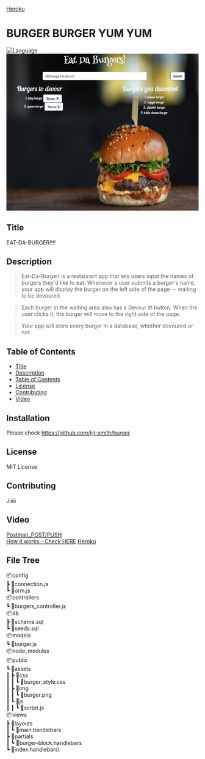 [Heroku](https://immense-coast-29487.herokuapp.com/)

# BURGER BURGER YUM YUM
![Language](https://img.shields.io/github/languages/top/jiji-smith/burger)
![](https://github.com/jiji-smith/burger/blob/main/public/assets/img/EatDaBurger.png)

## Title
EAT-DA-BURGER!!!!
## Description
> Eat-Da-Burger! is a restaurant app that lets users input the names of burgers they'd like to eat.
> Whenever a user submits a burger's name, your app will display the burger on the left side of the page -- waiting to be devoured.

> Each burger in the waiting area also has a Devour it! button. When the user clicks it, the burger will move to the right side of the page.

> Your app will store every burger in a database, whether devoured or not.
## Table of Contents
* [Title](#title)
* [Description](#description)
* [Table of Contents](#table-of-contents)
* [License](#license)
* [Contributing](#contributing)
* [Video](#video)

## Installation
Please check https://github.com/jiji-smith/burger

## License
MIT License
## Contributing
Jiiiii
## Video
[Postman_POST/PUSH](https://youtu.be/Pq0_BlBrRC8)\
[How it works - Check HERE](https://youtu.be/9ed4PV0XC0A)
[Heroku](https://immense-coast-29487.herokuapp.com/)

## File Tree
📦config\
 ┣ 📜connection.js\
 ┗ 📜orm.js\
 📦controllers\
 ┗ 📜burgers_controller.js\
 📦db\
 ┣ 📜schema.sql\
 ┗ 📜seeds.sql\
 📦models\
 ┗ 📜burger.js\
 📦node_modules\
 📦public\
 ┗ 📂assets\
 ┃ ┣ 📂css\
 ┃ ┃ ┗ 📜burger_style.css\
 ┃ ┣ 📂img\
 ┃ ┃ ┗ 📜burger.png\
 ┃ ┗ 📂js\
 ┃ ┃ ┗ 📜script.js\
 📦views\
 ┣ 📂layouts\
 ┃ ┗ 📜main.handlebars\
 ┣ 📂partials\
 ┃ ┗ 📜burger-block.handlebars\
 ┗ 📜index.handlebars\


